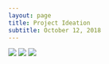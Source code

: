 ```yaml
---
layout: page
title: Project Ideation
subtitle: October 12, 2018
---
```

<img src="{{ site.baseurl }}/img/sketches/sketch1.jpg" data-rotate="90"/>
<img src="{{ site.baseurl }}/img/sketches/sketch2.jpg" data-rotate="90"/>
<img src="{{ site.baseurl }}/img/sketches/sketch3.jpg" data-rotate="90"/>

